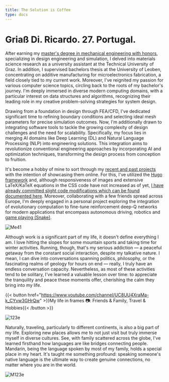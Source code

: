 ```yaml
---
title: The Solution is Coffee            
type: docs
---
```


# **Griaß Di. Ricardo. 27. Portugal.**

After earning my [master's degree in mechanical engineering with honors](https://fenix.tecnico.ulisboa.pt/cursos/memec/dissertacao/1128253548922394), specializing in design engineering and simulation, I delved into materials science research as a university assistant at the Technical University of Graz. In addition, I supervised bachelors thesis at the University of Leoben, concentrating on additive manufacturing for microelectronics fabrication, a field closely tied to my current work. Moreover, I've reignited my passion for various computer science topics, circling back to the roots of my bachelor's journey. I'm deeply immersed in diverse modern computing domains, with a particular interest on data structures and algorithms, recognizing their leading role in my creative problem-solving strategies for system design.

Drawing from a foundation in design through FEA/CFD, I've dedicated significant time to refining boundary conditions and selecting ideal mesh parameters for precise simulation outcomes. Now, I'm additionally drawn to integrating software tools to tackle the growing complexity of design challenges and the need for scalability. Specifically, my focus lies in merging AI domains like Deep Learning (DL) and Natural Language Processing (NLP) into engineering solutions. This integration aims to revolutionize conventional engineering approaches by incorporating AI and optimization techniques, transforming the design process from conception to fruition.

It's become a hobby of mine to sort through my [recent and past projects](https://github.com/roaked?tab=repositories) with the intention of showcasing them online. For this, I've utilized the [Hugo framework](https://gohugo.io/getting-started/installing/) and, although responsiveness of images and extensive LaTeX/KaTeX equations in the CSS code have not increased as of yet, [I have already committed slight code modifications which can be found documented here](https://ricardochin.com/docs/mod/). Moreover, collaborating with a few friends spread across Europe, I'm deeply engaged in a personal project exploring the integration of evolutionary computation to fine-tune reinforcement deep-Q networks for modern applications that encompass autonomous driving, robotics and [game playing (Snake)](https://github.com/roaked/snake-q-learning-genetic-algorithm). 


![Me41](https://live.staticflickr.com/65535/53352035229_f9204869a6_c.jpg)

Although work is a significant part of my life, it doesn't define everything I am. I love hitting the slopes for some mountain sports and taking time for winter activities. Running, though, that's my serious addiction — a peaceful getaway from the constant social interaction, despite my talkative nature. I mean, I can dive into conversations spanning politics, philosophy, or the fascinating realms of geology for hours on end — really, I truly have an endless conversation capacity. Nevertheless, as most of these activities tend to be solitary, I've learned a valuable lesson over time: to appreciate the tranquility and peace these moments offer, cherishing the calm they bring into my life.

{{< button href="https://www.youtube.com/channel/UC8UU4XraMa-k_CYvw3GHrQw" >}}My life in frames 📷: Friends & Family, Travel & Hobbies{{< /button >}}


![123e](https://live.staticflickr.com/65535/53351935583_2203c22f2f_c.jpg)

Naturally, traveling, particularly to different continents, is also a big part of my life. Exploring new places allows me to not just visit but truly immerse myself in diverse cultures. See, with family scattered across the globe, I've learned firsthand how languages are like bridges connecting people. Mandarin, being the language spoken by most of my family, holds a special place in my heart. It's taught me something profound: speaking someone's native language is the ultimate way to create genuine connections, no matter where you are in the world.


![M123e](https://live.staticflickr.com/65535/53343069030_6d4e5837cd_c.jpg)


